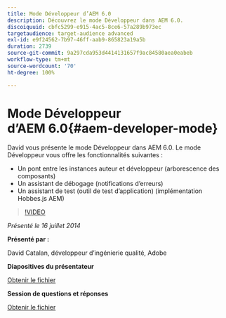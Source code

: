 ```yaml
---
title: Mode Développeur d’AEM 6.0
description: Découvrez le mode Développeur dans AEM 6.0.
discoiquuid: cbfc5299-e915-4ac5-8ce6-57a289b973ec
targetaudience: target-audience advanced
exl-id: e9f24562-7b97-46ff-aab9-865823a19a5b
duration: 2739
source-git-commit: 9a297cda953d4414131657f9ac84580aea0eabeb
workflow-type: tm+mt
source-wordcount: '70'
ht-degree: 100%

---
```


# Mode Développeur d’AEM 6.0{#aem-developer-mode}

David vous présente le mode Développeur dans AEM 6.0. Le mode Développeur vous offre les fonctionnalités suivantes :

* Un pont entre les instances auteur et développeur (arborescence des composants)
* Un assistant de débogage (notifications d’erreurs)
* Un assistant de test (outil de test d’application) (implémentation Hobbes.js AEM)

>[!VIDEO](https://video.tv.adobe.com/v/19501/?quality=9)

*Présenté le 16 juillet 2014*

**Présenté par :**

David Catalan, développeur d’ingénierie qualité, Adobe

**Diapositives du présentateur**

[Obtenir le fichier](assets/aem-6-developer-mode-07-16-14.pdf)

**Session de questions et réponses**

[Obtenir le fichier](assets/q-a-developer-mode-7-16-14.pdf)
<!--
[Get back to the Overview](https://helpx.adobe.com/experience-manager/kt/eseminars/gems/aem-index.html)
-->
